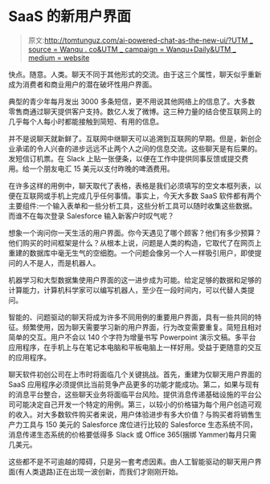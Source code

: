 # SaaS 的新用户界面

> 原文:[http://tomtunguz.com/ai-powered-chat-as-the-new-ui/?UTM _ source = Wanqu . co&UTM _ campaign = Wanqu+Daily&UTM _ medium = website](http://tomtunguz.com/ai-powered-chat-as-the-new-ui/?utm_source=wanqu.co&utm_campaign=Wanqu+Daily&utm_medium=website)

快点。随意。人类。聊天不同于其他形式的交流。由于这三个属性，聊天似乎重新成为消费者和商业用户的潜在破坏性用户界面。

典型的青少年每月发出 3000 多条短信，更不用说其他网络上的信息了。大多数零售商通过聊天提供客户支持。数亿人发了微博。这三种力量的结合使互联网上的几乎每个人每小时都能接触到简短、有用的信息。

并不是说聊天就新鲜了。互联网中继聊天可以追溯到互联网的早期。但是，新创企业承诺的令人兴奋的进步远远不止两个人之间的信息交流。这些聊天是有后果的。发短信订机票。在 Slack 上贴一张便条，以便在工作中提供同事反馈或提交费用。给一个朋友电汇 15 美元以支付昨晚的啤酒费用。

在许多这样的用例中，聊天取代了表格，表格是我们必须填写的空文本框列表，以便在互联网或手机上完成几乎任何事情。事实上，今天大多数 SaaS 软件都有两个主要组件:一个输入表单和一些分析工具，这些分析工具可以随时收集这些数据。而谁不在每次登录 Salesforce 输入新客户时叹气呢？

想象一个询问你一天生活的用户界面。你今天遇见了哪个顾客？他们有多少预算？他们购买的时间框架是什么？从根本上说，问题是人类的构造，它取代了在网页上重建的数据库中毫无生气的空细胞。一个问题会像另一个人一样吸引用户，即使提问的人不是人，而是机器人。

机器学习和大型数据集使用户界面的这一进步成为可能。给定足够的数据和足够的计算能力，计算机科学家可以编写机器人，至少在一段时间内，可以代替人类提问。

智能的、问题驱动的聊天将成为许多不同用例的重要用户界面，具有一些共同的特征。频繁使用，因为聊天需要学习新的用户界面，行为改变需要重复。简短且相对简单的交互。用户不会以 140 个字符为增量书写 Powerpoint 演示文稿。多平台应用程序，在手机上与在笔记本电脑和平板电脑上一样好用。受益于更随意的交互的应用程序。

聊天软件初创公司在上市时将面临几个关键挑战。首先，重建为仅聊天用户界面的 SaaS 应用程序必须提供比当前竞争产品更多的功能才能成功。第二，如果与现有的消息平台整合，这些聊天业务将面临平台风险。提供消息传递基础设施的平台公司可能决定自己开发一个特定的用例。第三，以较小的价格锚为每个用户创造可观的收入。对大多数软件购买者来说，用户体验进步有多大价值？与购买者将销售生产力工具与 150 美元的 Salesforce 席位进行比较的 Salesforce 生态系统不同，消息传递生态系统的价格要低得多 Slack 或 Office 365(捆绑 Yammer)每月只需几美元。

这些都不是不可逾越的障碍，只是另一套考虑因素。由人工智能驱动的聊天用户界面(有人类退路)正在出现一波创新，而我们才刚刚开始。